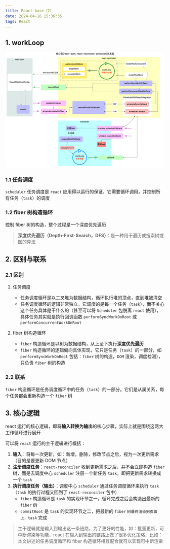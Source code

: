 ```yaml
---
title: React-base（2）
date: 2024-04-16 15:36:35
tags: React
---
```


## 1. workLoop

![](../images/react-base-1.png)

### 1.1 任务调度

`scheduler` 任务调度是 `react` 应用得以运行的保证，它需要循环调用，并控制所有任务（`task`）的调度

### 1.2 fiber 树构造循环

控制 fiber 树的构造，整个过程是一个深度优先遍历

> **深度优先遍历（Depth-First-Search，DFS）**：是一种用于遍历或搜索树或图的算法

## 2. 区别与联系

### 2.1 区别

1. 任务调度

   - 任务调度循环是以二叉堆为数据结构，循环执行堆的顶点，直到堆被清空
   - 任务调度循环的逻辑非常独立，它调度的是每一个任务（`task`），而不关心这个任务具体是干什么的（甚至可以将 `Scheduler` 包脱离 `react` 使用），具体任务其实就是执行回调函数 `performSyncWorkOnRoot` 或 `performConcurrentWorkOnRoot`

2. fiber 树构造循环

   - `fiber` 构造循环是以树为数据结构，从上至下执行**深度优先遍历**
   - `fiber` 构造循环的逻辑偏向具体实现，它只是任务（`task`）的一部分，如 `performSyncWorkOnRoot` 包括：`fiber` 树的构造，`DOM` 渲染，调度检测），只负责 `fiber` 树的构造

### 2.2 联系

`fiber` 构造循环是任务调度循环中的任务（`task`）的一部分。它们是从属关系，每个任务都会重新构造一个 `fiber` 树

## 3. 核心逻辑

react 运行的核心逻辑，即将**输入转换为输出**的核心步骤，实际上就是围绕这两大工作循环进行展开

可以将 `react` 运行的主干逻辑进行概括：

1. **输入**：将每一次更新，如：新增，删除，修改节点之后，视为一次更新需求（目的是要更新 DOM 节点）
2. **注册调度任务**：`react-reconciler` 收到更新需求之后，并不会立即构造 `fiber` 树，而是去调度中心 `scheduler` 注册一个新任务 `task`，即把更新需求转换成一个 `task`
3. **执行调度任务（输出）**：调度中心 `scheduler` 通过任务调度循环来执行 `task`（`task` 的执行过程又回到了 `react-reconciler` 包中）
   - `fiber` 构造循环是 `task` 的实现环节之一，循环完成之后会构造出最新的 `fiber` 树
   - `commitRoot` 是 `task` 的实现环节之二，把最新的 `fiber` `树最终渲染到页面上，task` 完成

> 主干逻辑就是输入到输出这一条链路，为了更好的性能，如：批量更新，可中断渲染等功能，react 在输入到输出的链路上做了很多优化策略，比如：本文讲述的任务调度循环和 fiber 构造循环相互配合就可以实现可中断渲染
